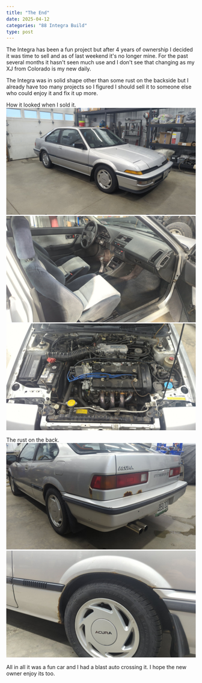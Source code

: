 ```yaml
---
title: "The End"
date: 2025-04-12
categories: "88 Integra Build"
type: post
---
```


The Integra has been a fun project but after 4 years of ownership I decided it was time to sell and as of last weekend it's no longer mine. For the past several months it hasn't seen much use and I don't see that changing as my XJ from Colorado is my new daily.

The Integra was in solid shape other than some rust on the backside but I already have too many projects so I figured I should sell it to someone else who could enjoy it and fix it up more.

How it looked when I sold it.
![](./images/1.jpg)
![](./images/2.jpg)
![](./images/3.jpg)

The rust on the back.
![](./images/4.jpg)
![](./images/5.jpg)

All in all it was a fun car and I had a blast auto crossing it. I hope the new owner enjoy its too.
